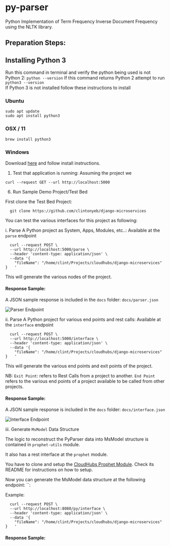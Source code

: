 # py-parser

Python Implementation of Term Frequency Inverse Document Frequency using the NLTK library.

## Preparation Steps:

## Installing Python 3
Run this command in terminal and verify the python being used is not Python 2:
    ```
    python --version
    ```
If this command returns Python 2 attempt to run
    ```
    python3 --version
    ```    
If Python 3 is not installed follow these instructions to install

### Ubuntu
```
sudo apt update
sudo apt install python3
```

### OSX / 11
```
brew install python3
```

### Windows
Download [here](https://www.python.org/downloads/) and follow install instructions.
       
    
1. Test that application is running: Assuming the project we
```shell script
curl --request GET --url http://localhost:5000
```

6. Run Sample Demo Project/Test Bed

First clone the Test Bed Project:
```shell script
  git clone https://github.com/clintonyeb/django-microservices
```

You can test the various interfaces for this project as following:


i. Parse A Python project as System, Apps, Modules, etc..: Available at the `parse` endpoint

```shell script
  curl --request POST \
  --url http://localhost:5000/parse \
  --header 'content-type: application/json' \
  --data '{
	"fileName": "/home/clint/Projects/cloudhubs/django-microservices"
}	'
```

This will generate the various nodes of the project.

#### Response Sample:

A JSON sample response is included in the `docs` folder: `docs/parser.json`

![Parser Endpoint](docs/parser.png)



ii. Parse A Python project for various end points and rest calls: Available at the `interface` endpoint

```shell script
  curl --request POST \
  --url http://localhost:5000/interface \
  --header 'content-type: application/json' \
  --data '{
	"fileName": "/home/clint/Projects/cloudhubs/django-microservices"
}	'
```

This will generate the various end points and exit points of the project.

NB: `Exit Point`: refers to Rest Calls from a project to another.
`End Point` refers to the various end points of a project available to be called from other projects.

#### Response Sample:

A JSON sample response is included in the `docs` folder: `docs/interface.json`

![Interface Endpoint](docs/interface.png)



iii. Generate `MsModel` Data Structure

The logic to reconstruct the PyParser data into MsModel structure is contained in `prophet-utils` module.

It also has a rest interface at the `prophet` module.

You have to clone and setup the [CloudHubs Prophet Module](https://github.com/cloudhubs/prophet). Check its README for instructions on how to setup.

Now you can generate the MsModel data structure at the following endpoint: ``:

Example: 

```shell script
  curl --request POST \
  --url http://localhost:8080/py/interface \
  --header 'content-type: application/json' \
  --data '{
	"fileName": "/home/clint/Projects/cloudhubs/django-microservices"
}	'
```

#### Response Sample:
